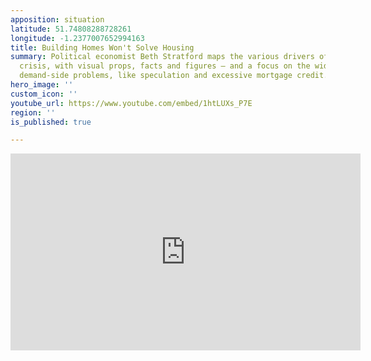 ```yaml
---
apposition: situation
latitude: 51.74808288728261
longitude: -1.2377007652994163
title: Building Homes Won't Solve Housing
summary: Political economist Beth Stratford maps the various drivers of the housing
  crisis, with visual props, facts and figures – and a focus on the widely neglected
  demand-side problems, like speculation and excessive mortgage credit.
hero_image: ''
custom_icon: ''
youtube_url: https://www.youtube.com/embed/1htLUXs_P7E
region: ''
is_published: true

---
```

<iframe width="560" height="315" src="https://www.youtube.com/embed/1htLUXs_P7E" title="YouTube video player" frameborder="0" allow="accelerometer; autoplay; clipboard-write; encrypted-media; gyroscope; picture-in-picture" allowfullscreen></iframe>